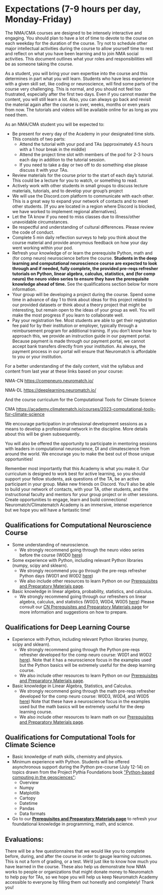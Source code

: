 # Expectations (7-9 hours per day, Monday-Friday)

The NMA/CMA courses are designed to be intensely interactive and engaging.  You should plan to have a lot of time to devote to the course on each weekday for the duration of the course.  Try not to schedule other major intellectual activities during the course to allow yourself time to rest and reflect on what you have been learning and to join NMA social activities.  This document outlines what your roles and responsibilities will be as someone taking the course.  


As a student, you will bring your own expertise into the course and this determines in part what you will learn. Students who have less experience with a given skill set, like coding or neuroscience, will find some parts of the course very challenging.  This is normal, and you should not feel too frustrated, especially after the first two days. Even if you cannot master the content, you will still learn a lot. Also, you can always go back and revisit the material again after the course is over, weeks, months or even years from now. The tutorials and videos will be available online for as long as you need them.  


As an NMA/CMA student you will be expected to:


-    Be present for every day of the Academy in your designated time slots.  This consists of two parts:
     -    Attend the tutorial with your pod and TAs (approximately 4.5 hours with a 1 hour break in the middle)
     -    Attend the project time slot with members of the pod for 2-3 hours each day in addition to the tutorial session.
     - If you need to take a day or two off to do something else please discuss it with your TAs. 
-    Review materials for the course prior to the start of each day’s tutorial.  This could be a lecture for you to watch, or something to read. 
-    Actively work with other students in small groups to discuss lecture materials, tutorials, and to develop your group’s project
-    We will use the Discord.com platform to communicate with each other. This is a great way to expand your network of contacts and to meet other students.  [If you are located in a region where Discord is blocked, we have worked to implement regional alternatives].
-    Let the TA know if you need to miss classes due to illness/other unavoidable circumstances. 
-    Be respectful and understanding of cultural differences. Please review the code of conduct.
-    Complete 5 min daily reflection surveys to help you think about the course material and provide anonymous feedback on how your day went working within your pod.
-    Refresh your knowledge of or learn the prerequisite Python, math and (for comp neuro) neuroscience before the course. **Students in the deep learning and computational neuroscience course are expected to look through and if needed, fully complete, the provided pre-reqs refresher tutorials on Python, linear algebra, calculus, statistics, and (for comp neuro) the neuro video series to ensure they have the prerequisite knowledge ahead of time.** See the qualifications section below for more information. 
-    Your group will be developing a project during the course. Spend some time in advance of day 1 to think about ideas for this project related to our provided datasets or think about a theory project that might be interesting, but remain open to the ideas of your group as well. You will make the most progress if you learn to collaborate well.
-    Pay your registration fee. Most students are able to get their registration fee paid for by their institution or employer, typically through a reimbursement program for additional training. If you don’t know how to approach this, we provide an instruction guide in our payment portal. Because payment is made through our payment portal, we cannot accept bank transfers directly from your institution. As always, the payment process in our portal will ensure that Neuromatch is affordable to you or your institution.          	

For a better understanding of the daily content, visit the syllabus and content from last year at these links based on your course:

NMA-CN  https://compneuro.neuromatch.io/

NMA-DL  https://deeplearning.neuromatch.io/

And the course curriculum for the Computational Tools for Climate Science

CMA https://academy.climatematch.io/courses/2023-computational-tools-for-climate-science


We encourage participation in professional development sessions as a means to develop a professional network in the discipline.  More details about this will be given subsequently.

You will also be offered the opportunity to participate in mentoring sessions with leaders in computational neuroscience, Dl and climatescience from around the world. We encourage you to make the best out of those unique opportunities!

Remember most importantly that this Academy is what you make it.  Our curriculum is designed to work best for active learning, so you should support your fellow students, ask questions of the TA, be an active participant in your group. Make new friends on Discord. You’ll also be able to build your network of contacts, with your TA, other students, and the instructional faculty and mentors for your group project or in other sessions. Create opportunities to engage, learn and build connections! Neuromatch/Climatematch Academy is an immersive, intense experience but we hope you will have a fantastic time!


## Qualifications for Computational Neuroscience Course
- Some understanding of neuroscience. 
     - We strongly recommend going through the neuro video series before the course (W0D0 [here]( https://compneuro.neuromatch.io/))
- Some experience with Python, including relevant Python libraries (numpy, scipy and sklearn). 
     - We strongly recommend you go through the pre-reqs refresher Python days (W0D1 and W0D2 [here]( https://compneuro.neuromatch.io/))
     - We also include other resources to learn Python on our [Prerequisites and Preparatory Materials page](https://github.com/NeuromatchAcademy/precourse/blob/main/prereqs/ComputationalNeuroscience.md).
-  Basic knowledge in linear algebra, probability, statistics, and calculus. 
     - We strongly recommend going through our refreshers on linear algebra, calculus, and statistics (W0D3, W0D4, W0D5 [here]( https://compneuro.neuromatch.io/))
Please consult our [CN Prerequisites and Preparatory Materials page](https://github.com/NeuromatchAcademy/precourse/blob/main/prereqs/ComputationalNeuroscience.md) for more information and suggestions on how to prepare.

## Qualifications for Deep Learning Course
-    Experience with Python, including relevant Python libraries (numpy, scipy and sklearn). 
     - We strongly recommend going through the Python pre-reqs refresher developed for the comp neuro course: W0D1 and W0D2 [here]( https://compneuro.neuromatch.io/)). Note that it has a neuroscience focus in the examples used but the Python basics will be extremely useful for the deep learning course. 
     - We also include other resources to learn Python on our [Prerequisites and Preparatory Materials page](https://github.com/NeuromatchAcademy/precourse/blob/main/prereqs/DeepLearning.md).
-   Basic knowledge in Linear Algebra, Statistics, and Calculus. 
     - We strongly recommend going through the math pre-reqs refresher developed for the comp neuro course: W0D3, W0D4, and W0D5 [here]( https://compneuro.neuromatch.io/)) Note that these have a neuroscience focus in the examples used but the math basics will be extremely useful for the deep learning course. 
     - We also include other resources to learn math on our [Prerequisites and Preparatory Materials page](https://github.com/NeuromatchAcademy/precourse/blob/main/prereqs/DeepLearning.md).

## Qualifications for Computational Tools for Climate Science
-   Basic knowledge of math skills, chemistry and physics.
-   Minimum experience with Python. Students will be offered asynchronous support during the Python pre-course (July 12-14) on topics drawn from the Project Pythia Foundations book ["Python-based computing in the geosciences"](https://foundations.projectpythia.org/landing-page.html): 
     - Overview 
     - Numpy
     - Matplotlib
     - Cartopy
     - Datetime
     - Pandas
     - Data formats
-  Go to our [**Prerequisites and Preparatory Materials page**](https://github.com/NeuromatchAcademy/precourse/blob/main/prereqs/ClimateScience.md) to refresh your foundational knowledge in programming, math, and science.
     
## Evaluations:

There will be a few questionnaires that we would like you to complete before, during, and after the course in order to gauge learning outcomes. This is not a form of grading, or a test. We’d just like to know how much you have learned in the course. These also help us demonstrate how NMA works to people or organizations that might donate money to Neuromatch to help pay for TAs, so we hope you will help us keep Neuromatch Academy accessible to everyone by filling them out honestly and completely! Thank you! 
